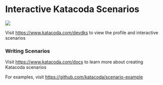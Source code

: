 # Interactive Katacoda Scenarios

[![](http://shields.katacoda.com/katacoda/devdks/count.svg)](https://www.katacoda.com/devdks "Get your profile on Katacoda.com")

Visit https://www.katacoda.com/devdks to view the profile and interactive scenarios

### Writing Scenarios
Visit https://www.katacoda.com/docs to learn more about creating Katacoda scenarios

For examples, visit https://github.com/katacoda/scenario-example
